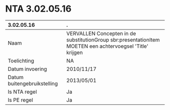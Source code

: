 # NTA 3.02.05.16

 3.02.05.16 | . 
 :--- | :--- 
 Naam | VERVALLEN Concepten in de substitutionGroup sbr:presentationItem MOETEN een achtervoegsel 'Title' krijgen 
 Toelichting | NA 
 Datum invoering | 2010/11/17 
 Datum buitengebruikstelling | 2013/05/01 
 Is NTA regel | Ja 
 Is PE regel | Ja 

